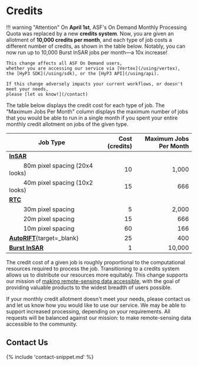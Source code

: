 # Credits

!!! warning "Attention"
    On **April 1st**, ASF's On Demand Monthly Processing Quota
    was replaced by a new **credits system**.
    Now, you are given an allotment of **10,000 credits per month**,
    and each type of job costs a different number of credits,
    as shown in the table below.
    Notably, you can now run up to 10,000 Burst InSAR jobs per month—a 10x increase!

    This change affects all ASF On Demand users,
    whether you are accessing our service via [Vertex](/using/vertex),
    the [HyP3 SDK](/using/sdk), or the [HyP3 API](/using/api).

    If this change adversely impacts your current workflows, or doesn't meet your needs,
    please [let us know!](/contact)

The table below displays the credit cost for each type of job.
The "Maximum Jobs Per Month" column displays the maximum number of jobs that you would be able to run
in a single month if you spent your entire monthly credit allotment on jobs of the given type.

| Job Type                                                                        |  Cost (credits) | Maximum Jobs Per Month |
|---------------------------------------------------------------------------------|----------------:|-----------------------:|
| [**InSAR**](/guides/insar_product_guide/)                                       |                 |                        |
| &nbsp;&nbsp;&nbsp;&nbsp;&nbsp;&nbsp;&nbsp;&nbsp; 80m pixel spacing (20x4 looks) |              10 |                  1,000 |
| &nbsp;&nbsp;&nbsp;&nbsp;&nbsp;&nbsp;&nbsp;&nbsp; 40m pixel spacing (10x2 looks) |              15 |                    666 |
| [**RTC**](/guides/rtc_product_guide/)                                           |                 |                        |
| &nbsp;&nbsp;&nbsp;&nbsp;&nbsp;&nbsp;&nbsp;&nbsp; 30m pixel spacing              |               5 |                  2,000 |
| &nbsp;&nbsp;&nbsp;&nbsp;&nbsp;&nbsp;&nbsp;&nbsp; 20m pixel spacing              |              15 |                    666 |
| &nbsp;&nbsp;&nbsp;&nbsp;&nbsp;&nbsp;&nbsp;&nbsp; 10m pixel spacing              |              60 |                    166 |
| [**AutoRIFT**](https://its-live.jpl.nasa.gov/){target=_blank}                   |              25 |                    400 |
| [**Burst InSAR**](/guides/burst_insar_product_guide/)                           |               1 |                 10,000 |

The credit cost of a given job is roughly proportional to the computational resources required to process the job.
Transitioning to a credits system allows us to distribute our resources more equitably.
This change supports our mission of [making remote-sensing data accessible](https://asf.alaska.edu/about-asf/),
with the goal of providing valuable products to the widest breadth of users possible.

If your monthly credit allotment doesn't meet your needs,
please contact us and let us know how you would like to use our service.
We may be able to support increased processing, depending on your requirements.
All requests will be balanced against our mission: to make remote-sensing data accessible to the community.

## Contact Us

{% include 'contact-snippet.md' %}
